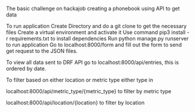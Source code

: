 The basic challenge on hackajob creating a phonebook using API to get data

To run application 
Create Directory and do a git clone to get the necessary files 
Create a virtual environment and activate it 
Use command pip3 install -r requirements.txt to install dependencies 
Run python manage.py runserver to run application 
Go to localhost:8000/form and fill out the form to send get request to the JSON files.

To view all data sent to DRF API go to localhost:8000/api/entries, this is ordered by date.

To filter based on either location or metric type either type in 

localhost:8000/api/metric_type/{metric_type} to filter by metric type

localhost:8000/api/location/{location} to filter by location